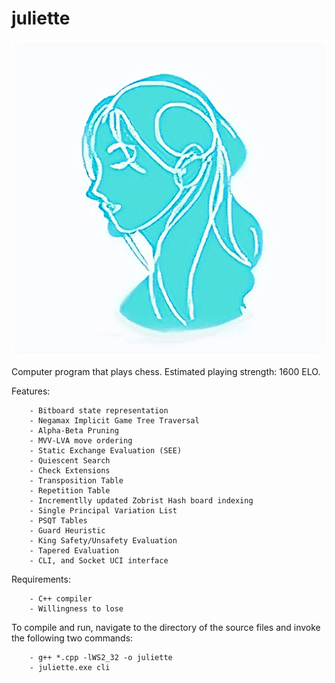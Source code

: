 # juliette

<p align="center">
<img src="https://github.com/alantao912/juliette/blob/main/juliette-logo.png"/>  
</p>

Computer program that plays chess. Estimated playing strength: 1600 ELO.

Features:
```
    - Bitboard state representation
    - Negamax Implicit Game Tree Traversal
    - Alpha-Beta Pruning
    - MVV-LVA move ordering
    - Static Exchange Evaluation (SEE)
    - Quiescent Search
    - Check Extensions
    - Transposition Table
    - Repetition Table
    - Incrementlly updated Zobrist Hash board indexing
    - Single Principal Variation List
    - PSQT Tables
    - Guard Heuristic
    - King Safety/Unsafety Evaluation
    - Tapered Evaluation
    - CLI, and Socket UCI interface
```

Requirements:
```
    - C++ compiler 
    - Willingness to lose
```

To compile and run, navigate to the directory of the source files and invoke the following two commands:  
```    
    - g++ *.cpp -lWS2_32 -o juliette  
    - juliette.exe cli  
```
